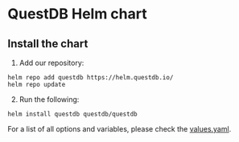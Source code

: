 # QuestDB Helm chart

## Install the chart

1. Add our repository:

```shell
helm repo add questdb https://helm.questdb.io/
helm repo update
```

2. Run the following:

```shell
helm install questdb questdb/questdb
```

For a list of all options and variables, please check the
[values.yaml](values.yaml).
